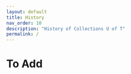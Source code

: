 ```yaml
---
layout: default
title: History
nav_order: 10
description: "History of Collections U of T"
permalink: /
---
```


# To Add
